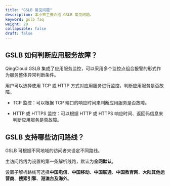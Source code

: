```yaml
---
title: "GSLB 常见问题"
description: 本小节主要介绍 GSLB 常见问题。 
keyword: gslb faq 
weight: 20
collapsible: false
draft: false
---
```




## GSLB 如何判断应用服务故障？

QingCloud GSLB 集成了应用服务监控，可以采用多个监控点组合报警的形式作为服务整体异常判断条件。

用户可以选择使用 TCP 或 HTTP 方式对应用服务进行监控，判断应用服务是否故障。

- TCP 监控：可以根据 TCP 端口的响应时间来判断应用服务是否故障。

- HTTP 或 HTTPS 监控：可以根据 HTTP 或 HTTPS 响应时间、返回码信息来判断应用服务是否故障。

## GSLB 支持哪些访问路线？

GSLB 可根据不同地域的访问者来设定不同路线。
    
主访问路线为设置的第一条解析线路，默认为**全网默认**。

设置子解析路线可选择**中国电信**、**中国移动**、**中国联通**、**中国教育网**、**大陆其他运营商**、**搜索引擎**、**港澳台及海外**。
